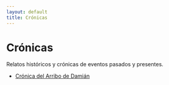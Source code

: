 ```yaml
---
layout: default
title: Crónicas
---
```


# Crónicas

Relatos históricos y crónicas de eventos pasados y presentes.

*   [Crónica del Arribo de Damián](cronica-del-arribo-de-damian.md) 


